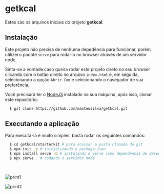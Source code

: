 # getkcal

Estes são os arquivos iniciais do projeto **getkcal**.

## Instalação

Este projeto não precisa de nenhuma depedência para funcionar, porém utilizei o pacote `serve` para roda-lo no browser através de um servidor node.

Sinta-se a vontade caso queira rodar este projeto direto no seu browser clicando com o botão direito no arquivo `index.html` e, em seguida, selecionando a opção `Abrir Com` e selecionando o navegador de sua preferência.

Você precisará ter o [NodeJS](https://nodejs.org) instalado na sua máquina, após isso, clonar este repositório:
```sh
  $ git clone https://github.com/maateusilva/getkcal.git
```

## Executando a aplicação

Para executá-la é muito simples, basta rodar os seguintes comandos:
```sh
  $ cd getkcal/starterkit # para acessar a pasta clonada do git
  $ npm init -y # inicializando o package.json
  $ npm install serve -D # instalando o serve como dependência de desenvolvimento
  $ npx serve . # rodando o servidor node
```
<br>

![print1](https://user-images.githubusercontent.com/113216494/203138914-95f93fe6-3fad-492f-b1a2-13707e572d5e.png) <br>

![print2](https://user-images.githubusercontent.com/113216494/203139234-9866d83c-2f31-4163-9028-8cc0bc708d2d.png) <br>

